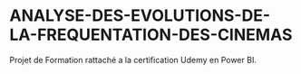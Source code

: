 # ANALYSE-DES-EVOLUTIONS-DE-LA-FREQUENTATION-DES-CINEMAS
Projet de Formation rattaché a la certification Udemy en Power BI.
